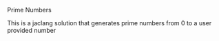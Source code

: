 Prime Numbers

This is a jaclang solution that generates prime numbers from 0 to a user provided number
